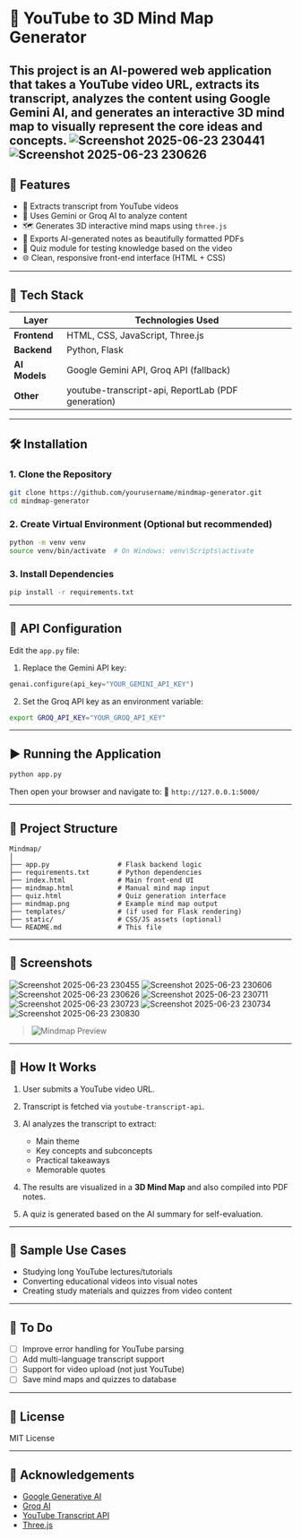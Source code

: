 

# 🧠 YouTube to 3D Mind Map Generator

This project is an AI-powered web application that takes a YouTube video URL, extracts its transcript, analyzes the content using **Google Gemini AI**, and generates an interactive **3D mind map** to visually represent the core ideas and concepts.
![Screenshot 2025-06-23 230441](https://github.com/user-attachments/assets/04e76195-c716-4031-9f7a-d4628df7e76a)
![Screenshot 2025-06-23 230626](https://github.com/user-attachments/assets/f08b1b4a-40e0-4940-8091-e17a439dae76)
---

## 🚀 Features

- 🎥 Extracts transcript from YouTube videos
- 🤖 Uses Gemini or Groq AI to analyze content
- 🗺 Generates 3D interactive mind maps using `three.js`
- 📄 Exports AI-generated notes as beautifully formatted PDFs
- 🧪 Quiz module for testing knowledge based on the video
- 🌐 Clean, responsive front-end interface (HTML + CSS)

---

## 🧰 Tech Stack

| Layer       | Technologies Used                                  |
|-------------|-----------------------------------------------------|
| **Frontend**| HTML, CSS, JavaScript, Three.js                     |
| **Backend** | Python, Flask                                       |
| **AI Models**| Google Gemini API, Groq API (fallback)            |
| **Other**   | youtube-transcript-api, ReportLab (PDF generation) |

---

## 🛠 Installation

### 1. Clone the Repository
```bash
git clone https://github.com/yourusername/mindmap-generator.git
cd mindmap-generator
````

### 2. Create Virtual Environment (Optional but recommended)

```bash
python -m venv venv
source venv/bin/activate  # On Windows: venv\Scripts\activate
```

### 3. Install Dependencies

```bash
pip install -r requirements.txt
```

---

## 🔐 API Configuration

Edit the `app.py` file:

1. Replace the Gemini API key:

```python
genai.configure(api_key="YOUR_GEMINI_API_KEY")
```

2. Set the Groq API key as an environment variable:

```bash
export GROQ_API_KEY="YOUR_GROQ_API_KEY"
```

---

## ▶️ Running the Application

```bash
python app.py
```

Then open your browser and navigate to:
📍 `http://127.0.0.1:5000/`

---

## 📂 Project Structure

```
Mindmap/
│
├── app.py                 # Flask backend logic
├── requirements.txt       # Python dependencies
├── index.html             # Main front-end UI
├── mindmap.html           # Manual mind map input
├── quiz.html              # Quiz generation interface
├── mindmap.png            # Example mind map output
├── templates/             # (if used for Flask rendering)
├── static/                # CSS/JS assets (optional)
└── README.md              # This file
```

---

## 📸 Screenshots
![Screenshot 2025-06-23 230455](https://github.com/user-attachments/assets/c2649311-00d4-4c9d-a62d-bcc5356a0839)
![Screenshot 2025-06-23 230606](https://github.com/user-attachments/assets/191aee00-3cb7-4068-a44e-9c4ebeed4f74)
![Screenshot 2025-06-23 230626](https://github.com/user-attachments/assets/2e4a7623-cf87-45d1-a366-62d05ffc5380)
![Screenshot 2025-06-23 230711](https://github.com/user-attachments/assets/d170caa4-24f9-4694-a00c-1f0002ebfd98)
![Screenshot 2025-06-23 230723](https://github.com/user-attachments/assets/3b4e6507-97eb-4624-889d-342c4ae9c32c)
![Screenshot 2025-06-23 230734](https://github.com/user-attachments/assets/2f4ef3cc-29e0-453d-8798-8ddf6a470c97)
![Screenshot 2025-06-23 230830](https://github.com/user-attachments/assets/94106491-a077-43f1-910e-f75954824135)

> ![Mindmap Preview](mindmap.png)

---

## 🧠 How It Works

1. User submits a YouTube video URL.
2. Transcript is fetched via `youtube-transcript-api`.
3. AI analyzes the transcript to extract:

   * Main theme
   * Key concepts and subconcepts
   * Practical takeaways
   * Memorable quotes
4. The results are visualized in a **3D Mind Map** and also compiled into PDF notes.
5. A quiz is generated based on the AI summary for self-evaluation.

---

## 🧪 Sample Use Cases

* Studying long YouTube lectures/tutorials
* Converting educational videos into visual notes
* Creating study materials and quizzes from video content

---

## 📌 To Do

* [ ] Improve error handling for YouTube parsing
* [ ] Add multi-language transcript support
* [ ] Support for video upload (not just YouTube)
* [ ] Save mind maps and quizzes to database

---

## 📄 License

MIT License

---

## 🙌 Acknowledgements

* [Google Generative AI](https://ai.google.dev/)
* [Groq AI](https://console.groq.com/)
* [YouTube Transcript API](https://pypi.org/project/youtube-transcript-api/)
* [Three.js](https://threejs.org/)
